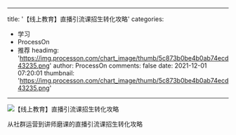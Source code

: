 
---
title: '【线上教育】直播引流课招生转化攻略'
categories: 
 - 学习
 - ProcessOn
 - 推荐
headimg: 'https://img.processon.com/chart_image/thumb/5c873b0be4b0ab74ecd43235.png'
author: ProcessOn
comments: false
date: 2021-12-01 07:20:01
thumbnail: 'https://img.processon.com/chart_image/thumb/5c873b0be4b0ab74ecd43235.png'
---

<div>   
<img class="thumb" alt="【线上教育】直播引流课招生转化攻略" src="https://img.processon.com/chart_image/thumb/5c873b0be4b0ab74ecd43235.png" referrerpolicy="no-referrer">
<p>从社群运营到讲师磨课的直播引流课招生转化攻略</p>  
</div>
            